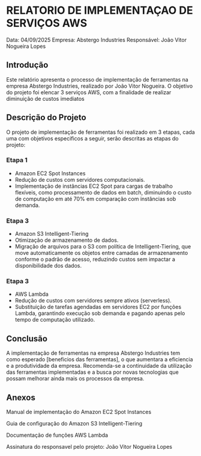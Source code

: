 #  RELATORIO DE IMPLEMENTAÇAO DE SERVIÇOS AWS
Data: 04/09/2025
Empresa: Abstergo Industries
Responsável: João Vitor Nogueira Lopes

## Introdução
Este relatório apresenta o processo de implementação de ferramentas na empresa Abstergo Industries, realizado por João Vitor Nogueira. O objetivo do projeto foi elencar 
3 serviços AWS, com a finalidade de realizar diminuição de custos imediatos

## Descrição do Projeto
O projeto de implementação de ferramentas foi realizado em 3 etapas, cada uma com objetivos especificos a seguir, serão descritas as etapas do projeto:

### Etapa 1
- Amazon EC2 Spot Instances
- Redução de custos com servidores computacionais.
- Implementação de instâncias EC2 Spot para cargas de trabalho flexíveis, como processamento de dados em batch, diminuindo o custo de computação em até 70% em comparação com instâncias sob demanda.

### Etapa 3
- Amazon S3 Intelligent-Tiering
- Otimização de armazenamento de dados.
- Migração de arquivos para o S3 com política de Intelligent-Tiering, que move automaticamente os objetos entre camadas de armazenamento conforme o padrão de acesso, reduzindo custos sem impactar a disponibilidade dos dados.

### Etapa 3
- AWS Lambda
- Redução de custos com servidores sempre ativos (serverless).
- Substituição de tarefas agendadas em servidores EC2 por funções Lambda, garantindo execução sob demanda e pagando apenas pelo tempo de computação utilizado.

## Conclusão 
A implementação de ferramentas na empresa Abstergo Industries tem como esperado [beneficios das ferramentas], o que aumentara a eficiencia e a produtividade da empresa. Recomenda-se a continuidade da utilização das ferramentas implementadas e a busca por novas tecnologias que possam melhorar ainda mais os processos da empresa.

## Anexos 
Manual de implementação do Amazon EC2 Spot Instances

Guia de configuração do Amazon S3 Intelligent-Tiering

Documentação de funções AWS Lambda

Assinatura do responsavel pelo projeto: João Vitor Nogueira Lopes
